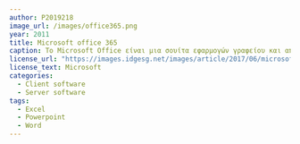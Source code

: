 ```yaml
---
author: P2019218
image_url: /images/office365.png
year: 2011
title: Microsoft office 365
caption: Το Microsoft Office είναι μια σουίτα εφαρμογών γραφείου και αποτελείται από εφαρμογές επιφάνειας εργασίας, εφαρμογές για servers και υπηρεσίες για τα λειτουργικά συστήματα Microsoft Windows και Mac OS X
license_url: "https://images.idgesg.net/images/article/2017/06/microsoft-office-365-logo-2016-100727915-large.jpg?auto=webp&quality=85,70"
license_text: Microsoft
categories:
  - Client software
  - Server software
tags: 
  - Excel
  - Powerpoint
  - Word
---
```

